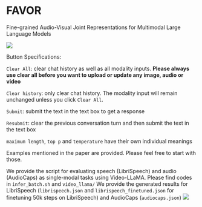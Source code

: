 # FAVOR
Fine-grained Audio-Visual Joint Representations for Multimodal Large Language Models

<a href='https://538d53bb5ea77a4a5c.gradio.live'><img src='https://img.shields.io/badge/gradio-demo-blue'></a>

Button Specifications:

`Clear All`: clear chat history as well as all modality inputs. **Please always use clear all before you want to upload or update any image, audio or video** 

`Clear history`: only clear chat history. The modality input will remain unchanged unless you click `Clear All`.

`Submit`: submit the text in the text box to get a response

`Resubmit`: clear the previous conversation turn and then submit the text in the text box

`maximum length`, `top p` and `temperature` have their own individual meanings

Examples mentioned in the paper are provided. Please feel free to start with those.


We provide the script for evaluating speech (LibriSpeech) and audio (AudioCaps) as single-modal tasks using Video-LLaMA. Please find codes in `infer_batch.sh` and `video_llama/`
We provide the generated results for LibriSpeech (`librispeech.json` and `librispeech_finetuned.json` for finetuning 50k steps on LibriSpeech) and AudioCaps (`audiocaps.json`)
<a href='https://538d53bb5ea77a4a5c.gradio.live'><img src='https://img.shields.io/badge/gradio-demo-blue'></a>
